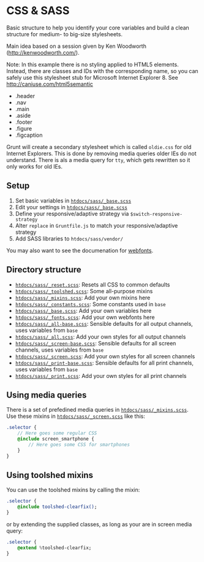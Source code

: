 CSS & SASS
==========

Basic structure to help you identify your core variables and build a clean structure for medium- to big-size stylesheets.

Main idea based on a session given by Ken Woodworth (http://kenwoodworth.com/).

Note: In this example there is no styling applied to HTML5 elements. Instead, there are classes and IDs with the corresponding name, so you can safely use this stylesheet stub for Microsoft Internet Explorer 8. See http://caniuse.com/html5semantic

* .header
* .nav
* .main
* .aside
* .footer
* .figure
* .figcaption

Grunt will create a secondary stylesheet which is called `oldie.css` for old Internet Explorers. This is done by removing media queries older IEs do not understand. There is als a media query for `tty`, which gets rewritten so it only works for old IEs.

Setup
-----

1. Set basic variables in [`htdocs/sass/_base.scss`](../../htdocs/sass/_reset.scss)
2. Edit your settings in [`htdocs/sass/_base.scss`](../../htdocs/sass/_reset.scss)
3. Define your responsive/adaptive strategy via `$switch-responsive-strategy`
4. Alter `replace` in `Gruntfile.js` to match your responsive/adaptive strategy
5. Add SASS libraries to `htdocs/sass/vendor/`

You may also want to see the documenation for [webfonts](webfonts.md).

Directory structure
-------------------

* [`htdocs/sass/_reset.scss`](../../htdocs/sass/_reset.scss): Resets all CSS to common defaults
* [`htdocs/sass/_toolshed.scss`](../../htdocs/sass/_toolshed.scss): Some all-purpose mixins
* [`htdocs/sass/_mixins.scss`](../../htdocs/sass/_mixins.scss): Add your own mixins here
* [`htdocs/sass/_constants.scss`](../../htdocs/sass/_constants.scss): Some constants used in `base`
* [`htdocs/sass/_base.scss`](../../htdocs/sass/_base.scss): Add your own variables here
* [`htdocs/sass/_fonts.scss`](../../htdocs/sass/_fonts.scss): Add your own webfonts here
* [`htdocs/sass/_all-base.scss`](../../htdocs/sass/_all-base.scss): Sensible defaults for all output channels, uses variables from `base`
* [`htdocs/sass/_all.scss`](../../htdocs/sass/_all.scss): Add your own styles for all output channels
* [`htdocs/sass/_screen-base.scss`](../../htdocs/sass/_screen-base.scss): Sensible defaults for all screen channels, uses variables from `base`
* [`htdocs/sass/_screen.scss`](../../htdocs/sass/_screen.scss): Add your own styles for all screen channels
* [`htdocs/sass/_print-base.scss`](../../htdocs/sass/_print-base.scss): Sensible defaults for all print channels, uses variables from `base`
* [`htdocs/sass/_print.scss`](../../htdocs/sass/_print.scss): Add your own styles for all print channels

Using media queries
-------------------

There is a set of prefedined media queries in [`htdocs/sass/_mixins.scss`](../../htdocs/sass/_mixins.scss). Use these mixins in [`htdocs/sass/_screen.scss`](../../htdocs/sass/_screen.scss) like this:

```sass
.selector {
	// Here goes some regular CSS
	@include screen_smartphone {
		// Here goes some CSS for smartphones
	}
}
```

Using toolshed mixins
---------------------

You can use the toolshed mixins by calling the mixin:

```sass
.selector {
	@include toolshed-clearfix();
}
```

or by extending the supplied classes, as long as your are in screen media query:

```sass
.selector {
	@extend %toolshed-clearfix;
}
```
